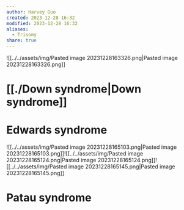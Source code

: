 ```yaml
---
author: Harvey Guo
created: 2023-12-28 16:32
modified: 2023-12-28 16:32
aliases:
  - Trisomy
share: true
---
```


![[../../assets/img/Pasted image 20231228163326.png|Pasted image 20231228163326.png]]
# [[./Down syndrome|Down syndrome]]
# Edwards syndrome
![[../../assets/img/Pasted image 20231228165103.png|Pasted image 20231228165103.png]]![[../../assets/img/Pasted image 20231228165124.png|Pasted image 20231228165124.png]]![[../../assets/img/Pasted image 20231228165145.png|Pasted image 20231228165145.png]]
# Patau syndrome